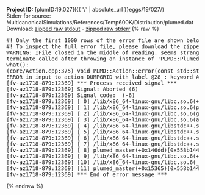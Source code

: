 **Project ID:** [plumID:19.027]({{ '/' | absolute_url }}eggs/19/027/)  
Stderr for source:  MulticanonicalSimulations/References/Temp600K/Distribution/plumed.dat   
Download: [zipped raw stdout](plumed.dat.plumed_master.stdout.txt.zip) - [zipped raw stderr](plumed.dat.plumed_master.stderr.txt.zip) 
{% raw %}
<pre>
#! Only the first 1000 rows of the error file are shown below
#! To inspect the full error file, please download the zipped raw stderr file above
WARNING: IFile closed in the middle of reading. seems strange!
terminate called after throwing an instance of 'PLMD::Plumed::ExceptionError'
what():
(core/Action.cpp:375) void PLMD::Action::error(const std::string&) const
ERROR in input to action DUMPGRID with label @28 : keyword ARG is compulsory for this action
[fv-az1718-879:12369] *** Process received signal ***
[fv-az1718-879:12369] Signal: Aborted (6)
[fv-az1718-879:12369] Signal code:  (-6)
[fv-az1718-879:12369] [ 0] /lib/x86_64-linux-gnu/libc.so.6(+0x45330)[0x7f1528445330]
[fv-az1718-879:12369] [ 1] /lib/x86_64-linux-gnu/libc.so.6(pthread_kill+0x11c)[0x7f152849eb2c]
[fv-az1718-879:12369] [ 2] /lib/x86_64-linux-gnu/libc.so.6(gsignal+0x1e)[0x7f152844527e]
[fv-az1718-879:12369] [ 3] /lib/x86_64-linux-gnu/libc.so.6(abort+0xdf)[0x7f15284288ff]
[fv-az1718-879:12369] [ 4] /lib/x86_64-linux-gnu/libstdc++.so.6(+0xa5ff5)[0x7f15288a5ff5]
[fv-az1718-879:12369] [ 5] /lib/x86_64-linux-gnu/libstdc++.so.6(+0xbb0da)[0x7f15288bb0da]
[fv-az1718-879:12369] [ 6] /lib/x86_64-linux-gnu/libstdc++.so.6(_ZSt10unexpectedv+0x0)[0x7f15288a5a55]
[fv-az1718-879:12369] [ 7] /lib/x86_64-linux-gnu/libstdc++.so.6(+0xa5a6f)[0x7f15288a5a6f]
[fv-az1718-879:12369] [ 8] plumed_master(+0x146dd)[0x558b144956dd]
[fv-az1718-879:12369] [ 9] /lib/x86_64-linux-gnu/libc.so.6(+0x2a1ca)[0x7f152842a1ca]
[fv-az1718-879:12369] [10] /lib/x86_64-linux-gnu/libc.so.6(__libc_start_main+0x8b)[0x7f152842a28b]
[fv-az1718-879:12369] [11] plumed_master(+0x15365)[0x558b14496365]
[fv-az1718-879:12369] *** End of error message ***
</pre>
{% endraw %}
